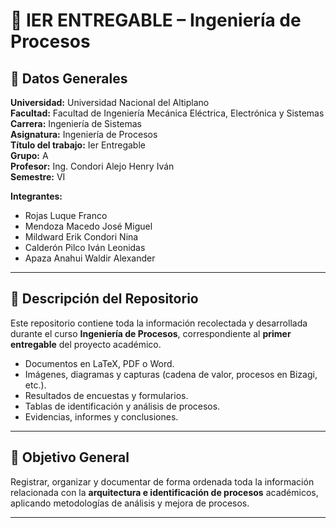 # 📘 IER ENTREGABLE – Ingeniería de Procesos

## 🏫 Datos Generales

**Universidad:** Universidad Nacional del Altiplano  
**Facultad:** Facultad de Ingeniería Mecánica Eléctrica, Electrónica y Sistemas  
**Carrera:** Ingeniería de Sistemas  
**Asignatura:** Ingeniería de Procesos  
**Título del trabajo:** Ier Entregable  
**Grupo:** A  
**Profesor:** Ing. Condori Alejo Henry Iván  
**Semestre:** VI  

**Integrantes:**  
- Rojas Luque Franco  
- Mendoza Macedo José Miguel  
- Mildward Erik Condori Nina  
- Calderón Pilco Iván Leonidas  
- Apaza Anahui Waldir Alexander  

---

## 📂 Descripción del Repositorio

Este repositorio contiene toda la información recolectada y desarrollada durante el curso **Ingeniería de Procesos**, correspondiente al **primer entregable** del proyecto académico.  

- Documentos en LaTeX, PDF o Word.  
- Imágenes, diagramas y capturas (cadena de valor, procesos en Bizagi, etc.).  
- Resultados de encuestas y formularios.  
- Tablas de identificación y análisis de procesos.  
- Evidencias, informes y conclusiones.  

---

## 🧭 Objetivo General

Registrar, organizar y documentar de forma ordenada toda la información relacionada con la **arquitectura e identificación de procesos** académicos, aplicando metodologías de análisis y mejora de procesos.

---



